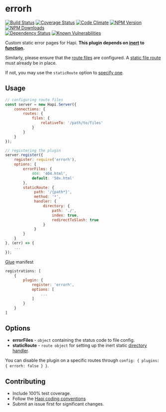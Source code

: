 # errorh
[![Build Status](https://travis-ci.org/genediazjr/errorh.svg?branch=master)](https://travis-ci.org/genediazjr/errorh)
[![Coverage Status](https://coveralls.io/repos/github/genediazjr/errorh/badge.svg)](https://coveralls.io/github/genediazjr/errorh)
[![Code Climate](https://codeclimate.com/github/genediazjr/errorh/badges/gpa.svg)](https://codeclimate.com/github/genediazjr/errorh)
[![NPM Version](https://badge.fury.io/js/errorh.svg)](https://www.npmjs.com/errorh)
[![NPM Downloads](https://img.shields.io/npm/dt/errorh.svg?maxAge=2592000)](https://www.npmjs.com/errorh)<br>
[![Dependency Status](https://david-dm.org/genediazjr/errorh.svg)](https://david-dm.org/genediazjr/errorh)
[![Known Vulnerabilities](https://snyk.io/test/github/genediazjr/errorh/badge.svg)](https://snyk.io/test/github/genediazjr/errorh)

Custom static error pages for Hapi.
**This plugin depends on [inert](https://github.com/hapijs/inert) to [function](https://github.com/hapijs/inert#customized-file-response).**

Similarly, please ensure that the [route files](https://github.com/hapijs/hapi/blob/master/API.md#route.config.files) are configured.
A [static file route](https://github.com/hapijs/inert#static-file-server) must already be in place.

If not, you may use the `staticRoute` option to [specify one](https://github.com/hapijs/inert#the-directory-handler).

## Usage

```js
// configuring route files
const server = new Hapi.Server({
    connections: {
        routes: {
            files: {
                relativeTo: '/path/to/files'
            }
        }
    }
});

// registering the plugin
server.register({
    register: require('errorh'),
    options: {
        errorFiles: {
            404: '404.html',
            default: '50x.html'
        },
        staticRoute: {
             path: '/{path*}',
             method: '*',
             handler: {
                 directory: {
                     path: './',
                     index: true,
                     redirectToSlash: true
                 }
             }
        }
    }
}, (err) => {
    ...
});
```
[Glue](https://github.com/hapijs/glue) manifest
```js
registrations: [
    {
        plugin: {
            register: 'errorh',
            options: [
                ...
            ]
        }
    }
]
```

## Options
* **errorFiles** - `object` containing the status code to file config.
* **staticRoute** - `route object` for setting up the inert static [directory handler](https://github.com/hapijs/inert#the-directory-handler).

You can disable the plugin on a specific routes through `config: { plugins: { errorh: false } }`.

## Contributing
* Include 100% test coverage.
* Follow the [Hapi coding conventions](http://hapijs.com/styleguide)
* Submit an issue first for significant changes.
